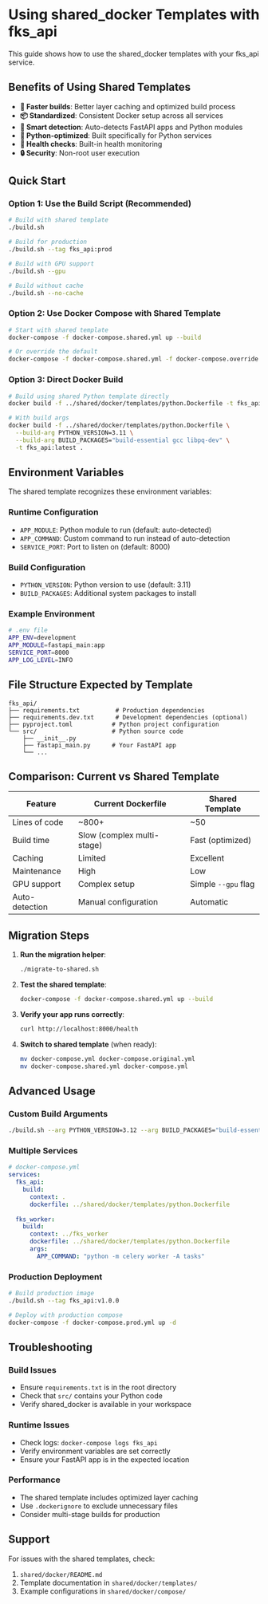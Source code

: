 # Using shared_docker Templates with fks_api

This guide shows how to use the shared_docker templates with your fks_api service.

## Benefits of Using Shared Templates

- **🚀 Faster builds**: Better layer caching and optimized build process
- **📦 Standardized**: Consistent Docker setup across all services  
- **🔧 Smart detection**: Auto-detects FastAPI apps and Python modules
- **🐍 Python-optimized**: Built specifically for Python services
- **🏥 Health checks**: Built-in health monitoring
- **🔒 Security**: Non-root user execution

## Quick Start

### Option 1: Use the Build Script (Recommended)
```bash
# Build with shared template
./build.sh

# Build for production
./build.sh --tag fks_api:prod

# Build with GPU support
./build.sh --gpu

# Build without cache
./build.sh --no-cache
```

### Option 2: Use Docker Compose with Shared Template
```bash
# Start with shared template
docker-compose -f docker-compose.shared.yml up --build

# Or override the default
docker-compose -f docker-compose.shared.yml -f docker-compose.override.yml up
```

### Option 3: Direct Docker Build
```bash
# Build using shared Python template directly
docker build -f ../shared/docker/templates/python.Dockerfile -t fks_api:latest .

# With build args
docker build -f ../shared/docker/templates/python.Dockerfile \
  --build-arg PYTHON_VERSION=3.11 \
  --build-arg BUILD_PACKAGES="build-essential gcc libpq-dev" \
  -t fks_api:latest .
```

## Environment Variables

The shared template recognizes these environment variables:

### Runtime Configuration
- `APP_MODULE`: Python module to run (default: auto-detected)
- `APP_COMMAND`: Custom command to run instead of auto-detection
- `SERVICE_PORT`: Port to listen on (default: 8000)

### Build Configuration
- `PYTHON_VERSION`: Python version to use (default: 3.11)
- `BUILD_PACKAGES`: Additional system packages to install

### Example Environment
```bash
# .env file
APP_ENV=development
APP_MODULE=fastapi_main:app
SERVICE_PORT=8000
APP_LOG_LEVEL=INFO
```

## File Structure Expected by Template

```
fks_api/
├── requirements.txt          # Production dependencies
├── requirements.dev.txt      # Development dependencies (optional)
├── pyproject.toml           # Python project configuration
└── src/                     # Python source code
    ├── __init__.py
    ├── fastapi_main.py      # Your FastAPI app
    └── ...
```

## Comparison: Current vs Shared Template

| Feature | Current Dockerfile | Shared Template |
|---------|-------------------|-----------------|
| Lines of code | ~800+ | ~50 |
| Build time | Slow (complex multi-stage) | Fast (optimized) |
| Caching | Limited | Excellent |
| Maintenance | High | Low |
| GPU support | Complex setup | Simple `--gpu` flag |
| Auto-detection | Manual configuration | Automatic |

## Migration Steps

1. **Run the migration helper**:
   ```bash
   ./migrate-to-shared.sh
   ```

2. **Test the shared template**:
   ```bash
   docker-compose -f docker-compose.shared.yml up --build
   ```

3. **Verify your app runs correctly**:
   ```bash
   curl http://localhost:8000/health
   ```

4. **Switch to shared template** (when ready):
   ```bash
   mv docker-compose.yml docker-compose.original.yml
   mv docker-compose.shared.yml docker-compose.yml
   ```

## Advanced Usage

### Custom Build Arguments
```bash
./build.sh --arg PYTHON_VERSION=3.12 --arg BUILD_PACKAGES="build-essential gcc libpq-dev redis-tools"
```

### Multiple Services
```yaml
# docker-compose.yml
services:
  fks_api:
    build:
      context: .
      dockerfile: ../shared/docker/templates/python.Dockerfile
  
  fks_worker:
    build:
      context: ../fks_worker
      dockerfile: ../shared/docker/templates/python.Dockerfile
      args:
        APP_COMMAND: "python -m celery worker -A tasks"
```

### Production Deployment
```bash
# Build production image
./build.sh --tag fks_api:v1.0.0

# Deploy with production compose
docker-compose -f docker-compose.prod.yml up -d
```

## Troubleshooting

### Build Issues
- Ensure `requirements.txt` is in the root directory
- Check that `src/` contains your Python code
- Verify shared_docker is available in your workspace

### Runtime Issues
- Check logs: `docker-compose logs fks_api`
- Verify environment variables are set correctly
- Ensure your FastAPI app is in the expected location

### Performance
- The shared template includes optimized layer caching
- Use `.dockerignore` to exclude unnecessary files
- Consider multi-stage builds for production

## Support

For issues with the shared templates, check:
1. `shared/docker/README.md`
2. Template documentation in `shared/docker/templates/`
3. Example configurations in `shared/docker/compose/`
